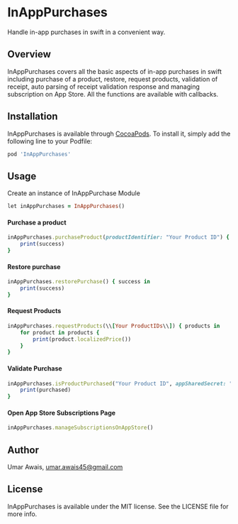 # InAppPurchases

Handle in-app purchases in swift in a convenient way.

## Overview

InAppPurchases covers all the basic aspects of in-app purchases in swift including purchase of a product, restore, request products, validation of receipt, auto parsing of receipt validation response and managing subscription on App Store. All the functions are available with callbacks.

## Installation

InAppPurchases is available through [CocoaPods](https://cocoapods.org). To install
it, simply add the following line to your Podfile:

```ruby
pod 'InAppPurchases'
```

## Usage

Create an instance of InAppPurchase Module
```ruby
let inAppPurchases = InAppPurchases()
```

#### Purchase a product
```ruby
inAppPurchases.purchaseProduct(productIdentifier: "Your Product ID") { success in 
    print(success)
}
```

#### Restore purchase
```ruby
inAppPurchases.restorePurchase() { success in 
    print(success)
}
```

#### Request Products
```ruby
inAppPurchases.requestProducts(\\[Your ProductIDs\\]) { products in
    for product in products {
        print(product.localizedPrice())
    }
}
```

#### Validate Purchase 
```ruby
inAppPurchases.isProductPurchased("Your Product ID", appSharedSecret: "Your app shared secret") { purchased in 
    print(purchased)
}
```

#### Open App Store Subscriptions Page
```ruby
inAppPurchases.manageSubscriptionsOnAppStore()
```

## Author

Umar Awais, umar.awais45@gmail.com

## License

InAppPurchases is available under the MIT license. See the LICENSE file for more info.
